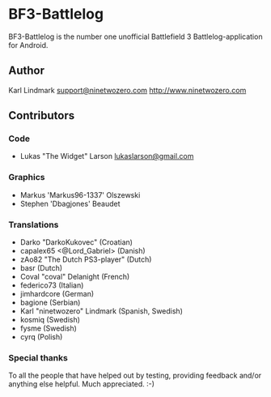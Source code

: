 BF3-Battlelog
=============

BF3-Battlelog is the number one unofficial Battlefield 3 Battlelog-application for Android.

Author
------------
Karl Lindmark <support@ninetwozero.com> http://www.ninetwozero.com


Contributors
------------

### Code
 * Lukas "The Widget" Larson <lukaslarson@gmail.com>

### Graphics
 * Markus 'Markus96-1337' Olszewski
 * Stephen 'Dbagjones' Beaudet

### Translations
 * Darko "DarkoKukovec" (Croatian)
 * capalex65 <@Lord_Gabriel> (Danish)
 * zAo82 "The Dutch PS3-player" (Dutch)
 * basr (Dutch)
 * Coval "coval" Delanight (French)
 * federico73 (Italian)
 * jimhardcore (German)
 * bagione (Serbian)
 * Karl "ninetwozero" Lindmark (Spanish, Swedish)
 * kosmiq (Swedish)
 * fysme (Swedish)
 * cyrq (Polish)

### Special thanks
To all the people that have helped out by testing, providing feedback and/or anything else helpful. Much appreciated. :-)